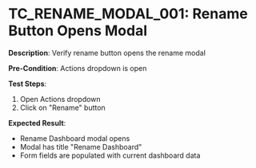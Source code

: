 # TC_RENAME_MODAL_001: Rename Button Opens Modal

**Description**: Verify rename button opens the rename modal

**Pre-Condition**: Actions dropdown is open

**Test Steps**:
1. Open Actions dropdown
2. Click on "Rename" button

**Expected Result**:
- Rename Dashboard modal opens
- Modal has title "Rename Dashboard"
- Form fields are populated with current dashboard data